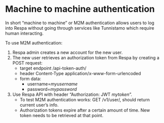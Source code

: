 # Machine to machine authentication
In short “machine to machine” or M2M authentication allows users to log into Respa without going through services like Tunnistamo which require human interacting.

To use M2M authentication:
1. Respa admin creates a new account for the new user.
2. The new user retrieves an authorization token from Respa by creating a POST request:
   * target endpoint <Respa URL>/api-token-auth/
   * header Content-Type application/x-www-form-urlencoded
   * form data:
     * username=*myusername*
     * password=*mypassword*
3. Use Respa API with header “Authorization: JWT *mytoken*”.
   * To test M2M authentication works: GET <Respa URL>/v1/user/, should return current user’s info.
   * Authorization tokens expire after a certain amount of time. New token needs to be retrieved at that point.

